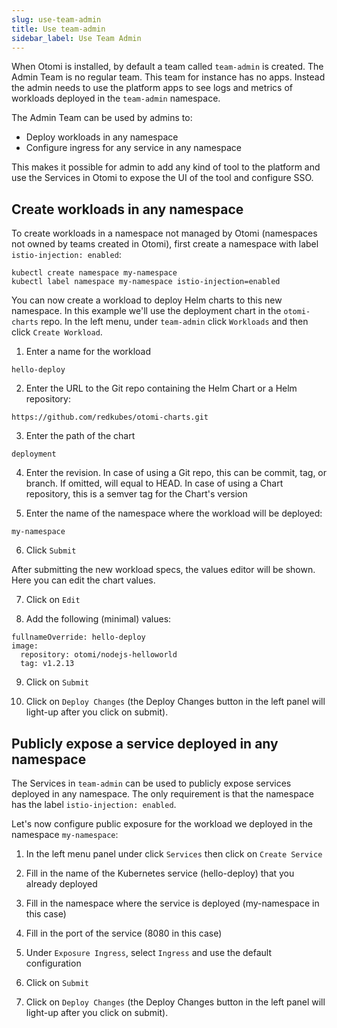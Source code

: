 ```yaml
---
slug: use-team-admin
title: Use team-admin
sidebar_label: Use Team Admin
---
```


When Otomi is installed, by default a team called `team-admin` is created. The Admin Team is no regular team. This team for instance has no apps. Instead the admin needs to use the platform apps to see logs and metrics of workloads deployed in the `team-admin` namespace.

The Admin Team can be used by admins to:

- Deploy workloads in any namespace
- Configure ingress for any service in any namespace

This makes it possible for admin to add any kind of tool to the platform and use the Services in Otomi to expose the UI of the tool and configure SSO.

## Create workloads in any namespace

To create workloads in a namespace not managed by Otomi (namespaces not owned by teams created in Otomi), first create a namespace with label `istio-injection: enabled`:

```
kubectl create namespace my-namespace
kubectl label namespace my-namespace istio-injection=enabled
```

You can now create a workload to deploy Helm charts to this new namespace. In this example we'll use the deployment chart in the `otomi-charts` repo. In the left menu, under `team-admin` click `Workloads` and then click `Create Workload`.

1. Enter a name for the workload

```
hello-deploy
```

2. Enter the URL to the Git repo containing the Helm Chart or a Helm repository:

```
https://github.com/redkubes/otomi-charts.git
```

3. Enter the path of the chart

```
deployment
```

4. Enter the revision. In case of using a Git repo, this can be commit, tag, or branch. If omitted, will equal to HEAD. In case of using a Chart repository, this is a semver tag for the Chart's version

5. Enter the name of the namespace where the workload will be deployed:

```
my-namespace
```

6. Click `Submit`

After submitting the new workload specs, the values editor will be shown. Here you can edit the chart values.

7. Click on `Edit`

8. Add the following (minimal) values:

```
fullnameOverride: hello-deploy
image:
  repository: otomi/nodejs-helloworld
  tag: v1.2.13
```

9.  Click on `Submit`

10. Click on `Deploy Changes` (the Deploy Changes button in the left panel will light-up after you click on submit).


## Publicly expose a service deployed in any namespace

The Services in `team-admin` can be used to publicly expose services deployed in any namespace. The only requirement is that the namespace has the label `istio-injection: enabled`.

Let's now configure public exposure for the workload we deployed in the namespace `my-namespace`:

1. In the left menu panel under click `Services` then click on `Create Service`

2. Fill in the name of the Kubernetes service (hello-deploy) that you already deployed

3. Fill in the namespace where the service is deployed (my-namespace in this case)

4. Fill in the port of the service (8080 in this case)

5. Under `Exposure Ingress`, select `Ingress` and use the default configuration

6.  Click on `Submit`

7. Click on `Deploy Changes` (the Deploy Changes button in the left panel will light-up after you click on submit).